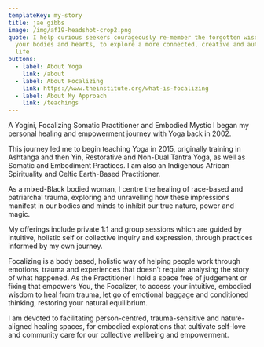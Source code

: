 ```yaml
---
templateKey: my-story
title: jae gibbs
image: /img/af19-headshot-crop2.png
quote: I help curious seekers courageously re-member the forgotten wisdom within
  your bodies and hearts, to explore a more connected, creative and authentic
  life
buttons:
  - label: About Yoga
    link: /about
  - label: About Focalizing
    link: https://www.theinstitute.org/what-is-focalizing
  - label: About My Approach
    link: /teachings
---
```

A Yogini, Focalizing Somatic Practitioner and Embodied Mystic I began my personal healing and empowerment journey with Yoga back in 2002. 

This journey led me to begin teaching Yoga in 2015, originally training in Ashtanga and then Yin, Restorative and Non-Dual Tantra Yoga, as well as Somatic and Embodiment Practices. I am also an Indigenous African Spirituality and Celtic Earth-Based Practitioner. 

As a mixed-Black bodied woman, I centre the healing of race-based and patriarchal trauma, exploring and unravelling how these impressions manifest in our bodies and minds to inhibit our true nature, power and magic.

My offerings include private 1:1 and group sessions which are guided by intuitive, holistic self or collective inquiry and expression, through practices informed by my own journey. 

Focalizing is a body based, holistic way of helping people work through emotions, trauma and experiences that doesn’t require analysing the story of what happened. As the Practitioner I hold a space free of judgement or fixing that empowers You, the Focalizer, to access your intuitive, embodied wisdom to heal from trauma, let go of emotional baggage and conditioned thinking, restoring your natural equilibrium.

I am devoted to facilitating person-centred, trauma-sensitive and nature-aligned healing spaces, for embodied explorations that cultivate self-love and community care for our collective wellbeing and empowerment.